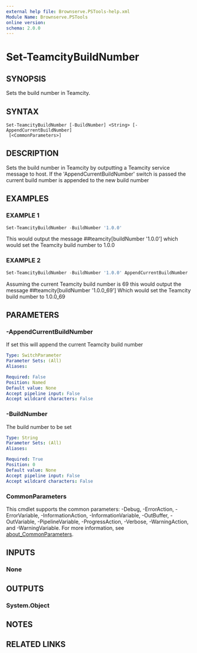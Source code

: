 ```yaml
---
external help file: Brownserve.PSTools-help.xml
Module Name: Brownserve.PSTools
online version:
schema: 2.0.0
---
```


# Set-TeamcityBuildNumber

## SYNOPSIS

Sets the build number in Teamcity.

## SYNTAX

```text
Set-TeamcityBuildNumber [-BuildNumber] <String> [-AppendCurrentBuildNumber]
 [<CommonParameters>]
```

## DESCRIPTION

Sets the build number in Teamcity by outputting a Teamcity service message to host.
If the 'AppendCurrentBuildNumber' switch is passed the current build number is appended to the new build number

## EXAMPLES

### EXAMPLE 1

```powershell
Set-TeamcityBuildNumber -BuildNumber '1.0.0'
```

This would output the message ##teamcity[buildNumber '1.0.0'] which would set the Teamcity build number to 1.0.0

### EXAMPLE 2

```powershell
Set-TeamcityBuildNumber -BuildNumber '1.0.0' AppendCurrentBuildNumber
```

Assuming the current Teamcity build number is 69 this would output the message ##teamcity[buildNumber '1.0.0_69']
Which would set the Teamcity build number to 1.0.0_69

## PARAMETERS

### -AppendCurrentBuildNumber

If set this will append the current Teamcity build number

```yaml
Type: SwitchParameter
Parameter Sets: (All)
Aliases:

Required: False
Position: Named
Default value: None
Accept pipeline input: False
Accept wildcard characters: False
```

### -BuildNumber

The build number to be set

```yaml
Type: String
Parameter Sets: (All)
Aliases:

Required: True
Position: 0
Default value: None
Accept pipeline input: False
Accept wildcard characters: False
```

### CommonParameters

This cmdlet supports the common parameters: -Debug, -ErrorAction, -ErrorVariable, -InformationAction, -InformationVariable, -OutBuffer, -OutVariable, -PipelineVariable, -ProgressAction, -Verbose, -WarningAction, and -WarningVariable. For more information, see [about_CommonParameters](http://go.microsoft.com/fwlink/?LinkID=113216).

## INPUTS

### None

## OUTPUTS

### System.Object

## NOTES

## RELATED LINKS
